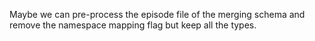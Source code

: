 
Maybe we can pre-process the episode file of the merging schema and remove the namespace mapping flag but keep all the types.
